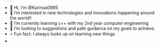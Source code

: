- 👋 Hi, I’m @Karinaa0985
- 👀 I’m interested in new technologies and innovations happening around the world!!
- 🌱 I’m currently learning c++ with my 2nd year computer engineering
- 💞️ I’m looking to suggestions and path guidance on my goals to achieve.
- ⚡ Fun fact: I always looks up on learning new things
- 

<!---
Karinaa0985/Karinaa0985 is a ✨ special ✨ repository because its `README.md` (this file) appears on your GitHub profile.
You can click the Preview link to take a look at your changes.
--->
